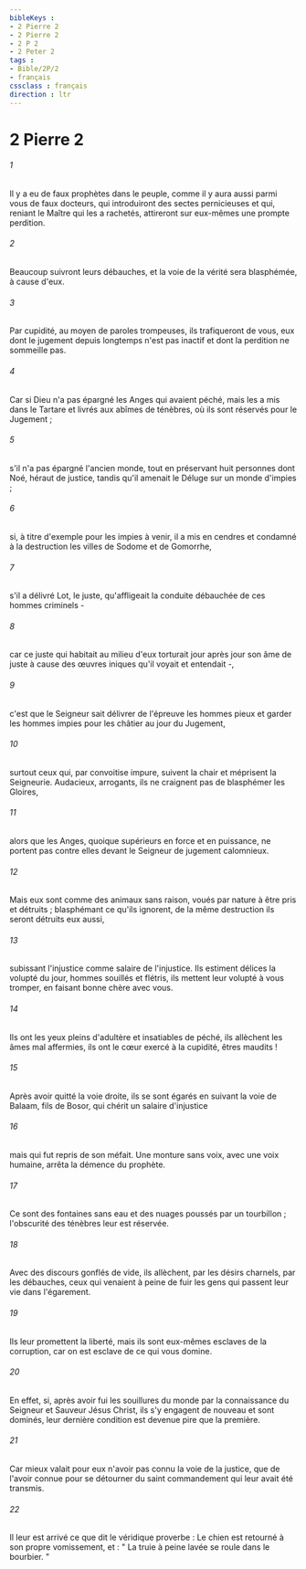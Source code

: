 ```yaml
---
bibleKeys : 
- 2 Pierre 2
- 2 Pierre 2
- 2 P 2
- 2 Peter 2
tags : 
- Bible/2P/2
- français
cssclass : français
direction : ltr
---
```


# 2 Pierre 2

###### 1
Il y a eu de faux prophètes dans le peuple, comme il y aura aussi parmi vous de faux docteurs, qui introduiront des sectes pernicieuses et qui, reniant le Maître qui les a rachetés, attireront sur eux-mêmes une prompte perdition. 
###### 2
Beaucoup suivront leurs débauches, et la voie de la vérité sera blasphémée, à cause d'eux. 
###### 3
Par cupidité, au moyen de paroles trompeuses, ils trafiqueront de vous, eux dont le jugement depuis longtemps n'est pas inactif et dont la perdition ne sommeille pas. 
###### 4
Car si Dieu n'a pas épargné les Anges qui avaient péché, mais les a mis dans le Tartare et livrés aux abîmes de ténèbres, où ils sont réservés pour le Jugement ; 
###### 5
s'il n'a pas épargné l'ancien monde, tout en préservant huit personnes dont Noé, héraut de justice, tandis qu'il amenait le Déluge sur un monde d'impies ; 
###### 6
si, à titre d'exemple pour les impies à venir, il a mis en cendres et condamné à la destruction les villes de Sodome et de Gomorrhe, 
###### 7
s'il a délivré Lot, le juste, qu'affligeait la conduite débauchée de ces hommes criminels - 
###### 8
car ce juste qui habitait au milieu d'eux torturait jour après jour son âme de juste à cause des œuvres iniques qu'il voyait et entendait -, 
###### 9
c'est que le Seigneur sait délivrer de l'épreuve les hommes pieux et garder les hommes impies pour les châtier au jour du Jugement, 
###### 10
surtout ceux qui, par convoitise impure, suivent la chair et méprisent la Seigneurie. Audacieux, arrogants, ils ne craignent pas de blasphémer les Gloires, 
###### 11
alors que les Anges, quoique supérieurs en force et en puissance, ne portent pas contre elles devant le Seigneur de jugement calomnieux. 
###### 12
Mais eux sont comme des animaux sans raison, voués par nature à être pris et détruits ; blasphémant ce qu'ils ignorent, de la même destruction ils seront détruits eux aussi, 
###### 13
subissant l'injustice comme salaire de l'injustice. Ils estiment délices la volupté du jour, hommes souillés et flétris, ils mettent leur volupté à vous tromper, en faisant bonne chère avec vous. 
###### 14
Ils ont les yeux pleins d'adultère et insatiables de péché, ils allèchent les âmes mal affermies, ils ont le cœur exercé à la cupidité, êtres maudits ! 
###### 15
Après avoir quitté la voie droite, ils se sont égarés en suivant la voie de Balaam, fils de Bosor, qui chérit un salaire d'injustice 
###### 16
mais qui fut repris de son méfait. Une monture sans voix, avec une voix humaine, arrêta la démence du prophète. 
###### 17
Ce sont des fontaines sans eau et des nuages poussés par un tourbillon ; l'obscurité des ténèbres leur est réservée. 
###### 18
Avec des discours gonflés de vide, ils allèchent, par les désirs charnels, par les débauches, ceux qui venaient à peine de fuir les gens qui passent leur vie dans l'égarement. 
###### 19
Ils leur promettent la liberté, mais ils sont eux-mêmes esclaves de la corruption, car on est esclave de ce qui vous domine. 
###### 20
En effet, si, après avoir fui les souillures du monde par la connaissance du Seigneur et Sauveur Jésus Christ, ils s'y engagent de nouveau et sont dominés, leur dernière condition est devenue pire que la première. 
###### 21
Car mieux valait pour eux n'avoir pas connu la voie de la justice, que de l'avoir connue pour se détourner du saint commandement qui leur avait été transmis. 
###### 22
Il leur est arrivé ce que dit le véridique proverbe : Le chien est retourné à son propre vomissement, et : " La truie à peine lavée se roule dans le bourbier. " 
